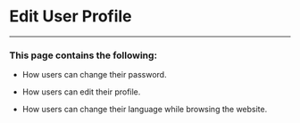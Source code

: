 # Edit User Profile

---

<h3>This page contains the following:</h3>

- How users can change their password.

- How users can edit their profile.

- How users can change their language while browsing the website.
